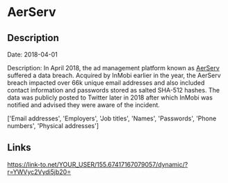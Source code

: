 # AerServ

## Description

Date: 2018-04-01

Description:
In April 2018, the ad management platform known as <a href="https://www.aerserv.com/" target="_blank" rel="noopener">AerServ</a> suffered a data breach. Acquired by InMobi earlier in the year, the AerServ breach impacted over 66k unique email addresses and also included contact information and passwords stored as salted SHA-512 hashes. The data was publicly posted to Twitter later in 2018 after which InMobi was notified and advised they were aware of the incident.


['Email addresses', 'Employers', 'Job titles', 'Names', 'Passwords', 'Phone numbers', 'Physical addresses']

## Links

https://link-to.net/YOUR_USER/155.67417167079057/dynamic/?r=YWVyc2Vydi5jb20=